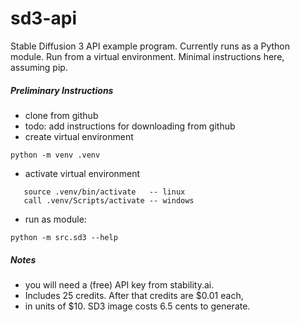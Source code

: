 # sd3-api

Stable Diffusion 3 API example program.  Currently runs as a Python module.
Run from a virtual environment.  Minimal instructions here, assuming pip.

##### Preliminary Instructions

* clone from github
* todo: add instructions for downloading from github
* create virtual environment
```
python -m venv .venv
```

* activate virtual environment
```
   source .venv/bin/activate   -- linux
   call .venv/Scripts/activate -- windows
```

* run as module:
```
python -m src.sd3 --help
```

##### Notes
* you will need a (free) API key from stability.ai.
* Includes 25 credits.  After that credits are $0.01 each,
* in units of $10.  SD3 image costs 6.5 cents to generate.
